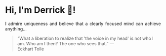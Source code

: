 # Hi, I'm Derrick 👋!
<p align="justify">I admire uniqueness and believe that a clearly focused mind can achieve anything...</p> 
<!-- #quote-start -->
<blockquote>&ldquo;What a liberation to realize that 'the voice in my head' is not who I am. Who am I then? The one who sees that.&rdquo; &mdash; <footer>Eckhart Tolle</footer></blockquote>
<!-- #quote-end -->
